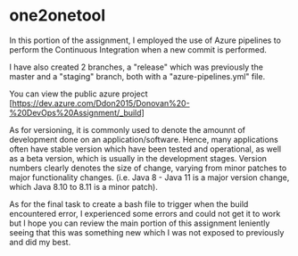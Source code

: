 # one2onetool

In this portion of the assignment, I employed the use of Azure pipelines to perform the Continuous Integration when a new commit is performed.

I have also created 2 branches, a "release" which was previously the master and a "staging" branch, both with a "azure-pipelines.yml" file.

You can view the public azure project [https://dev.azure.com/Ddon2015/Donovan%20-%20DevOps%20Assignment/_build] 
 
As for versioning, it is commonly used to denote the amounnt of development done on an application/software. Hence, many applications often have stable version which have been tested and operational, as well as a beta version, which is usually in the development stages. Version numbers clearly denotes the size of change, varying from minor patches to major functionality changes. (i.e. Java 8 - Java 11 is a major version change, which Java 8.10 to 8.11 is a minor patch).    
  
 
As for the final task to create a bash file to trigger when the build encountered error, I experienced some errors and could not get it to work but I hope you can review the main portion of this assignment leniently seeing that this was something new which I was not exposed to previously and did my best.
